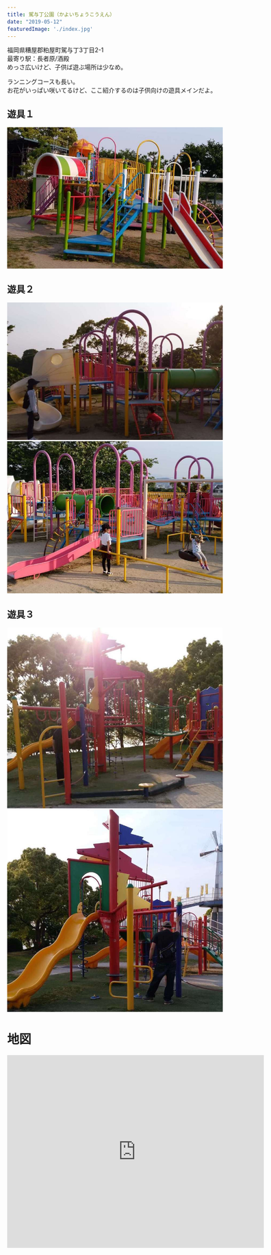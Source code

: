 ```yaml
---
title: 駕与丁公園（かよいちょうこうえん）
date: "2019-05-12"
featuredImage: './index.jpg'
---
```


福岡県糟屋郡粕屋町駕与丁3丁目2-1  
最寄り駅：長者原/酒殿  
めっさ広いけど、子供ば遊ぶ場所は少なめ。  

<!-- end --> 
ランニングコースも長い。  
お花がいっぱい咲いてるけど、ここ紹介するのは子供向けの遊具メインだよ。

## 遊具１
![01](./01.jpg)


## 遊具２
![02_1](./02_1.jpg)  
![02_2](./02_2.jpg)


## 遊具３
![03_1](./03_1.jpg)  
![03_2](./03_2.jpg)



# 地図
<iframe src="https://www.google.com/maps/embed?pb=!1m18!1m12!1m3!1d6645.602295992258!2d130.48539814758703!3d33.610463606512205!2m3!1f0!2f0!3f0!3m2!1i1024!2i768!4f13.1!3m3!1m2!1s0x0%3A0xef53456f938dcfd4!2sTenbo+Park!5e0!3m2!1sen!2sjp!4v1558026102470!5m2!1sen!2sjp" width="600" height="450" frameborder="0" style="border:0" allowfullscreen></iframe>


